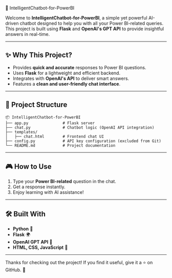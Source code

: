  🧠 IntelligentChatbot-for-PowerBI

Welcome to **IntelligentChatbot-for-PowerBI**, a simple yet powerful AI-driven chatbot designed to help you with all your Power BI-related queries. This project is built using **Flask** and **OpenAI's GPT API** to provide insightful answers in real-time.

---

## ✨ Why This Project?
- Provides **quick and accurate** responses to Power BI questions.
- Uses **Flask** for a lightweight and efficient backend.
- Integrates with **OpenAI's API** to deliver smart answers.
- Features a **clean and user-friendly chat interface**.

---

## 📂 Project Structure
```
📦 IntelligentChatbot-for-PowerBI
├── app.py               # Flask server
├── chat.py              # Chatbot logic (OpenAI API integration)
├── templates/
│   ├── chat.html        # Frontend chat UI
├── config.py            # API key configuration (excluded from Git)
└── README.md            # Project documentation
```

---

## 🎮 How to Use
1. Type your **Power BI-related** question in the chat.
2. Get a response instantly.
3. Enjoy learning with AI assistance!

---

## 🛠 Built With
- **Python** 🐍
- **Flask** 🌍
- **OpenAI GPT API** 🧠
- **HTML, CSS, JavaScript** 🎨

---

Thanks for checking out the project! If you find it useful, give it a ⭐ on GitHub. 🚀
